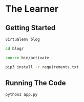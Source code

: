 # The Learner

## Getting Started 

``` bash
virtualenv blog
```

``` bash
cd blog/
```

``` bash 
source bin/activate
```

``` bash
pip3 install -r requirements.txt
```

## Running The Code

``` bash
python3 app.py
```
